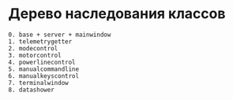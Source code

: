 # Дерево наследования классов
    0. base + server + mainwindow
    1. telemetrygetter
    2. modecontrol
    3. motorcontrol
    4. powerlinecontrol
    5. manualcommandline
    6. manualkeyscontrol
    7. terminalwindow
    8. datashower